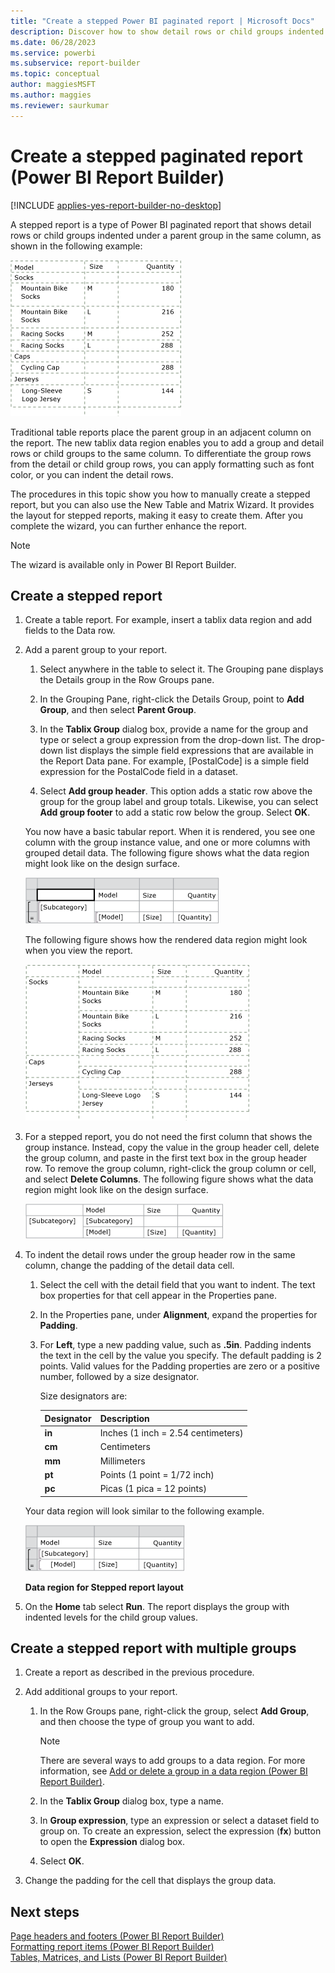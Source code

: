 ```yaml
---
title: "Create a stepped Power BI paginated report | Microsoft Docs"
description: Discover how to show detail rows or child groups indented under a parent group in the same column in a Power BI Report Builder paginated report.
ms.date: 06/28/2023
ms.service: powerbi
ms.subservice: report-builder
ms.topic: conceptual
author: maggiesMSFT
ms.author: maggies
ms.reviewer: saurkumar
---
```

# Create a stepped paginated report (Power BI Report Builder)

[!INCLUDE [applies-yes-report-builder-no-desktop](../../includes/applies-yes-report-builder-no-desktop.md)]

A stepped report is a type of Power BI paginated report that shows detail rows or child groups indented under a parent group in the same column, as shown in the following example:  
  
 ![Screenshot showing Rendered stepped report.](../report-design/media/stepped-report-rendered.gif "Rendered stepped report")  
  
 Traditional table reports place the parent group in an adjacent column on the report. The new tablix data region enables you to add a group and detail rows or child groups to the same column. To differentiate the group rows from the detail or child group rows, you can apply formatting such as font color, or you can indent the detail rows.  
  
 The procedures in this topic show you how to manually create a stepped report, but you can also use the New Table and Matrix Wizard. It provides the layout for stepped reports, making it easy to create them. After you complete the wizard, you can further enhance the report.  
  
> [!NOTE]  
>  The wizard is available only in Power BI Report Builder.  
  
  
## Create a stepped report  
  
1. Create a table report. For example, insert a tablix data region and add fields to the Data row.  
  
1. Add a parent group to your report.  
  
    1. Select anywhere in the table to select it. The Grouping pane displays the Details group in the Row Groups pane.  
  
    1. In the Grouping Pane, right-click the Details Group, point to **Add Group**, and then select **Parent Group**.  
  
    1. In the **Tablix Group** dialog box, provide a name for the group and type or select a group expression from the drop-down list. The drop-down list displays the simple field expressions that are available in the Report Data pane. For example, [PostalCode] is a simple field expression for the PostalCode field in a dataset.  
  
    1. Select **Add group header**. This option adds a static row above the group for the group label and group totals. Likewise, you can select **Add group footer** to add a static row below the group. Select **OK**.
  
     You now have a basic tabular report. When it is rendered, you see one column with the group instance value, and one or more columns with grouped detail data. The following figure shows what the data region might look like on the design surface.  
  
     ![Screenshot showing Table data region with group.](../report-design/media/table-data-region-with-group.gif "Table data region with group")  
  
     The following figure shows how the rendered data region might look when you view the report.  
  
     ![Screenshot showing Rendered grouped report.](../report-design/media/table-report-rendered.gif "Rendered grouped report")  
  
1. For a stepped report, you do not need the first column that shows the group instance. Instead, copy the value in the group header cell, delete the group column, and paste in the first text box in the group header row. To remove the group column, right-click the group column or cell, and select **Delete Columns**. The following figure shows what the data region might look like on the design surface.  
  
     ![Screenshot showing Data region with group header row.](../report-design/media/table-data-region-group-header.gif "Data region with group header row")  
  
1. To indent the detail rows under the group header row in the same column, change the padding of the detail data cell.  
  
    1. Select the cell with the detail field that you want to indent. The text box properties for that cell appear in the Properties pane.  
  
    1. In the Properties pane, under **Alignment**, expand the properties for **Padding**.  
  
    1. For **Left**, type a new padding value, such as **.5in**. Padding indents the text in the cell by the value you specify. The default padding is 2 points. Valid values for the Padding properties are zero or a positive number, followed by a size designator.  
  
         Size designators are:  
  
        |Designator|Description|  
        |-|-|  
        |**in**|Inches (1 inch = 2.54 centimeters)|  
        |**cm**|Centimeters|  
        |**mm**|Millimeters|  
        |**pt**|Points (1 point = 1/72 inch)|  
        |**pc**|Picas (1 pica = 12 points)|  
  
     Your data region will look similar to the following example.  
  
     ![Screenshot showing Data region for stepped report.](../report-design/media/stepped-report-data-region.gif "Data region for stepped report")  
  
     **Data region for Stepped report layout**  
  
1. On the **Home** tab select **Run**. The report displays the group with indented levels for the child group values.  
  
## Create a stepped report with multiple groups  
  
1. Create a report as described in the previous procedure.  
  
1. Add additional groups to your report.  
  
    1. In the Row Groups pane, right-click the group, select **Add Group**, and then choose the type of group you want to add.  
  
        > [!NOTE]  
        >  There are several ways to add groups to a data region. For more information, see [Add or delete a group in a data region (Power BI Report Builder)](/sql/reporting-services/report-design/add-or-delete-a-group-in-a-data-region-report-builder-and-ssrs).  
  
    1. In the **Tablix Group** dialog box, type a name.  
  
    1. In **Group expression**, type an expression or select a dataset field to group on. To create an expression, select the expression (**fx**) button to open the **Expression** dialog box.  
  
    1. Select **OK**.
  
1. Change the padding for the cell that displays the group data.  
  
## Next steps  
 [Page headers and footers (Power BI Report Builder)](page-headers-footers-report-builder-service.md)   
 [Formatting report items (Power BI Report Builder)](/sql/reporting-services/report-design/formatting-report-items-report-builder-and-ssrs)   
 [Tables, Matrices, and Lists (Power BI Report Builder)](../report-builder-tables-matrices-lists.md)  
  
  
